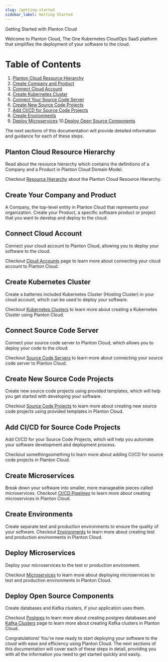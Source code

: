 ```yaml
---
slug: /getting-started
sidebar_label: Getting Started
---
```


Getting Started with Planton Cloud

Welcome to Planton Cloud, The One Kubernetes CloudOps SaaS platform that simplifies the deployment of your software to
the
cloud.

# Table of Contents

1. [Planton Cloud Resource Hierarchy](#planton-cloud-resource-hierarchy)
2. [Create Company and Product](#create-company-and-product)
3. [Connect Cloud Account](#planton-cloud-resource-hierarchy)
4. [Create Kubernetes Cluster](#create-kuberetes-cluster)
5. [Connect Your Source Code Server](#connect-your-source-code-server)
6. [Create New Source Code Projects](#create-new-source-code-projects)
7. [Add CI/CD for Source Code Projects](#add-cicd-for-microservices)
8. [Create Environments](#create-environments)
9. [Deploy Microservices](#deploy-microservices)
10.[Deploy Open Source Components](#deploy-open-source-components)

The next sections of this documentation will provide detailed information and guidance for each of these steps.

## Planton Cloud Resource Hierarchy

Read about the resource hierarchy which contains the definitions of a Company and a Product in Planton Cloud Domain
Model.

Checkout [Resource Hierarchy](/resource-hierarchy) about the Planton Cloud Resource Hierarchy.

## Create Your Company and Product

A Company, the top-level entity in Planton Cloud that represents your organization. Create your Product, a specific
software product or project that you want to develop and deploy to the cloud.

[//]: # (Checkout [Company]&#40;/company&#41; page to learn more about creating a Company)

[//]: # (and [Products]&#40;/products&#41; page to learn more about creating a Product)

## Connect Cloud Account

Connect your cloud account to Planton Cloud, allowing you to deploy your software to the cloud.

Checkout [Cloud Accounts](/cloud-accounts) page to learn more about connecting your cloud account to
Planton Cloud.

## Create Kubernetes Cluster

Create a batteries included Kubernetes Cluster (Hosting Cluster) in your cloud account, which can be used to deploy
your software.

Checkout [Kubernetes Clusters](/cloud-resources/kubernetes-clusters) to learn more about creating a Kubernetes Cluster using
Planton Cloud.

## Connect Source Code Server

Connect your source code server to Planton Cloud, which allows you to deploy your code to the cloud.

Checkout [Source Code Servers](/your-software/source-code-servers) to learn more about connecting your source code server to
Planton Cloud.

## Create New Source Code Projects

Create new source code projects using provided templates, which will help you get started with developing your software.

Checkout [Source Code Projects](/your-software/source-code-projects) to learn more about creating new source code projects using
provided templates
in Planton Cloud.

## Add CI/CD for Source Code Projects

Add CI/CD for your Source Code Projects, which will help you automate your software development and deployment process.

Checkout somethingsomething to learn more about adding CI/CD for source code projects in Planton Cloud.

## Create Microservices

Break down your software into smaller, more manageable pieces called microservices.
Checkout [CI/CD Pipelines](/your-software/cicd-pipelines) to learn more about creating microservices in Planton Cloud.

## Create Environments

Create separate test and production environments to ensure the quality of your software.
Checkout [Environments](/environments) to learn more about creating test and production environments in Planton Cloud.

## Deploy Microservices

Deploy your microservices to the test or production environment.

Checkout [Microservices](/your-software/microservices) to learn more about deploying microservices to test and production environments
in Planton Cloud.

## Deploy Open Source Components

Create databases and Kafka clusters, if your application uses them.

Checkout [Postgres](/open-source/postgres) to learn more about creating postgres databases and [Kafka Clusters](/open-source/apache-kafka) page to
learn more about creating Kafka clusters in Planton Cloud.

Congratulations! You're now ready to start deploying your software to the cloud with ease and efficiency using Planton
Cloud. The next sections of this documentation will cover each of these steps in detail, providing you with all the
information you need to get started quickly and easily.
